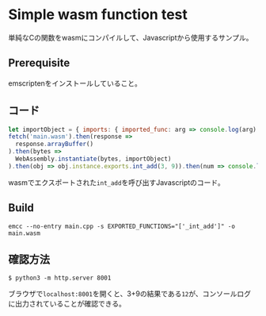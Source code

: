 # Simple wasm function test
単純なCの関数をwasmにコンパイルして、Javascriptから使用するサンプル。
## Prerequisite
emscriptenをインストールしていること。

## コード
```javascript
let importObject = { imports: { imported_func: arg => console.log(arg) } };
fetch('main.wasm').then(response =>
  response.arrayBuffer()
).then(bytes =>
  WebAssembly.instantiate(bytes, importObject)
).then(obj => obj.instance.exports.int_add(3, 9)).then(num => console.log(num));
```
wasmでエクスポートされた`int_add`を呼び出すJavascriptのコード。
## Build
```
emcc --no-entry main.cpp -s EXPORTED_FUNCTIONS="['_int_add']" -o main.wasm
```
## 確認方法
```
$ python3 -m http.server 8001
```

ブラウザで`localhost:8001`を開くと、3+9の結果である`12`が、コンソールログに出力されていることが確認できる。

